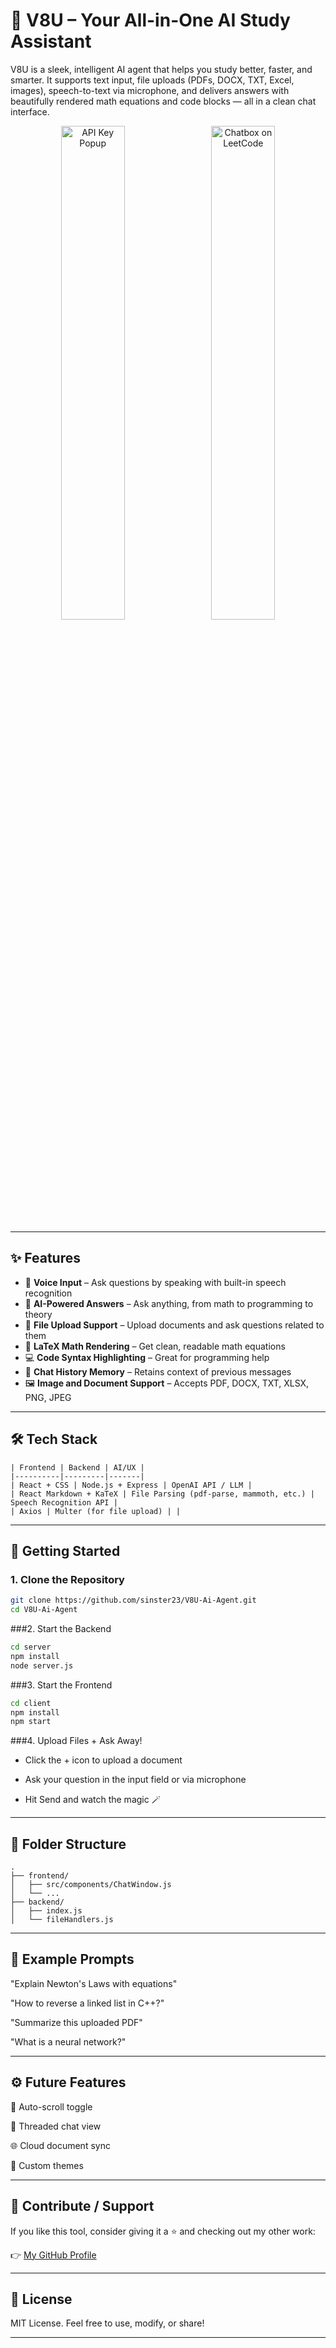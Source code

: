 # 🤖 V8U – Your All-in-One AI Study Assistant

V8U is a sleek, intelligent AI agent that helps you study better, faster, and smarter. It supports text input, file uploads (PDFs, DOCX, TXT, Excel, images), speech-to-text via microphone, and delivers answers with beautifully rendered math equations and code blocks — all in a clean chat interface.

<p align="center">
  <img src="https://github.com/sinster23/Screenshots/blob/main/V8U%20project%20ss/ss1.png" alt="API Key Popup" width="45%" style="margin-right: 10px;" />
  <img src="https://github.com/sinster23/Screenshots/blob/main/V8U%20project%20ss/ss2.png" alt="Chatbox on LeetCode" width="45%" />
</p>

---

## ✨ Features

- 🎤 **Voice Input** – Ask questions by speaking with built-in speech recognition
- 🧠 **AI-Powered Answers** – Ask anything, from math to programming to theory
- 📎 **File Upload Support** – Upload documents and ask questions related to them
- 🧮 **LaTeX Math Rendering** – Get clean, readable math equations
- 💻 **Code Syntax Highlighting** – Great for programming help
- 💬 **Chat History Memory** – Retains context of previous messages
- 🖼️ **Image and Document Support** – Accepts PDF, DOCX, TXT, XLSX, PNG, JPEG

---

## 🛠️ Tech Stack

```
| Frontend | Backend | AI/UX |
|----------|---------|-------|
| React + CSS | Node.js + Express | OpenAI API / LLM |
| React Markdown + KaTeX | File Parsing (pdf-parse, mammoth, etc.) | Speech Recognition API |
| Axios | Multer (for file upload) | |
```

---

## 🚀 Getting Started

### 1. Clone the Repository
```bash
git clone https://github.com/sinster23/V8U-Ai-Agent.git
cd V8U-Ai-Agent
```
###2. Start the Backend
```bash
cd server
npm install
node server.js
```
###3. Start the Frontend
```bash
cd client
npm install
npm start
```
###4. Upload Files + Ask Away!
- Click the + icon to upload a document

- Ask your question in the input field or via microphone

- Hit Send and watch the magic 🪄

---

## 📂 Folder Structure

```
.
├── frontend/
│   ├── src/components/ChatWindow.js
│   └── ...
├── backend/
│   ├── index.js
│   └── fileHandlers.js
```

---

## 🧠 Example Prompts
"Explain Newton's Laws with equations"

"How to reverse a linked list in C++?"

"Summarize this uploaded PDF"

"What is a neural network?"

---

## ⚙️ Future Features
🔁 Auto-scroll toggle

🧵 Threaded chat view

🌐 Cloud document sync

🎨 Custom themes

---


## 📣 Contribute / Support

If you like this tool, consider giving it a ⭐ and checking out my other work:

👉 [My GitHub Profile](https://github.com/sinster23)

---

## 📄 License

MIT License. Feel free to use, modify, or share!

---
